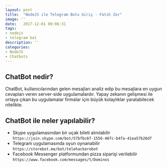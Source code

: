 ```yaml
---
layout: post
title:  "NodeJS ile Telegram Botu Giriş - Fatih Zor"
image: ''
date:   2017-12-01 00:06:31
tags:
- nodejs
- telegram bot
description: ''
categories:
- NodeJS
- Chatbots
---
```




## ChatBot nedir?

ChatBot, kullanıcılarından gelen mesajları analiz edip bu mesajlara en uygun cevapları veren server-side uygulamalardır. Yapay zekanın gelişmesi ile ortaya çıkan bu uygulamalar firmalar için büyük kolaylıklar yaratabilecek nitelikte. 


## ChatBot ile neler yapılabilir?

- Skype uygulamasından bir uçak bileti alınılabilir ```https://join.skype.com/bot/57bfbc6f-1556-46fc-b4fa-41ea57b26df```
- Telegram uygulamasında oyun oynanabilir ```https://storebot.me/bot/telehackerobot```
- Facebook Messenger platformundan pizza siparişi verilebilir ```https://www.facebook.com/messages/t/Dominos```


